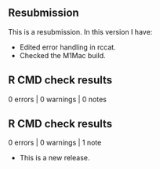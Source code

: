 ## Resubmission

This is a resubmission. In this version I have:

 * Edited error handling in rccat.
 * Checked the M1Mac build.
 

## R CMD check results

0 errors | 0 warnings | 0 notes



## R CMD check results

0 errors | 0 warnings | 1 note

* This is a new release.
